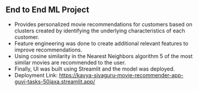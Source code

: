 ## End to End ML Project
- Provides personalized movie recommendations for customers based on clusters created by identifying the underlying characteristics of each customer.
- Feature engineering was done to create additional relevant features to improve recommendations.
- Using cosine similarity in the Nearest Neighbors algorithm 5 of the most similar movies are recommended to the user. 
- Finally, UI was built using Streamlit and the model was deployed.
- Deployment Link: https://kavya-sivaguru-movie-recommender-app-guvi-tasks-50jaxa.streamlit.app/
